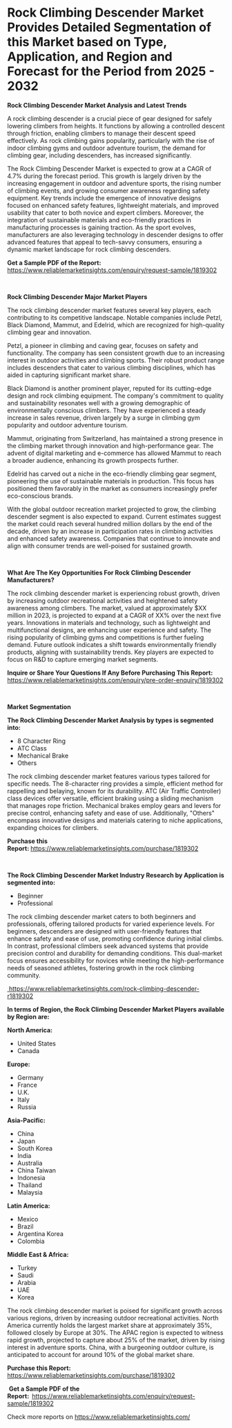 <p><h1>Rock Climbing Descender Market Provides Detailed Segmentation of this Market based on Type, Application, and Region and Forecast for the Period from 2025 - 2032</h1></p><p><strong>Rock Climbing Descender Market Analysis and Latest Trends</strong></p>
<p><p>A rock climbing descender is a crucial piece of gear designed for safely lowering climbers from heights. It functions by allowing a controlled descent through friction, enabling climbers to manage their descent speed effectively. As rock climbing gains popularity, particularly with the rise of indoor climbing gyms and outdoor adventure tourism, the demand for climbing gear, including descenders, has increased significantly.</p><p>The Rock Climbing Descender Market is expected to grow at a CAGR of 4.7% during the forecast period. This growth is largely driven by the increasing engagement in outdoor and adventure sports, the rising number of climbing events, and growing consumer awareness regarding safety equipment. Key trends include the emergence of innovative designs focused on enhanced safety features, lightweight materials, and improved usability that cater to both novice and expert climbers. Moreover, the integration of sustainable materials and eco-friendly practices in manufacturing processes is gaining traction. As the sport evolves, manufacturers are also leveraging technology in descender designs to offer advanced features that appeal to tech-savvy consumers, ensuring a dynamic market landscape for rock climbing descenders.</p></p>
<p><strong>Get a Sample PDF of the Report:&nbsp;</strong> <a href="https://www.reliablemarketinsights.com/enquiry/request-sample/1819302?utm_campaign=3551&utm_medium=2&utm_source=Github&utm_content=ia&utm_term=04042025&utm_id=rock-climbing-descender">https://www.reliablemarketinsights.com/enquiry/request-sample/1819302</a></p>
<p>&nbsp;</p>
<p><strong>Rock Climbing Descender Major Market Players</strong></p>
<p><p>The rock climbing descender market features several key players, each contributing to its competitive landscape. Notable companies include Petzl, Black Diamond, Mammut, and Edelrid, which are recognized for high-quality climbing gear and innovation. </p><p>Petzl, a pioneer in climbing and caving gear, focuses on safety and functionality. The company has seen consistent growth due to an increasing interest in outdoor activities and climbing sports. Their robust product range includes descenders that cater to various climbing disciplines, which has aided in capturing significant market share.</p><p>Black Diamond is another prominent player, reputed for its cutting-edge design and rock climbing equipment. The company's commitment to quality and sustainability resonates well with a growing demographic of environmentally conscious climbers. They have experienced a steady increase in sales revenue, driven largely by a surge in climbing gym popularity and outdoor adventure tourism.</p><p>Mammut, originating from Switzerland, has maintained a strong presence in the climbing market through innovation and high-performance gear. The advent of digital marketing and e-commerce has allowed Mammut to reach a broader audience, enhancing its growth prospects further.</p><p>Edelrid has carved out a niche in the eco-friendly climbing gear segment, pioneering the use of sustainable materials in production. This focus has positioned them favorably in the market as consumers increasingly prefer eco-conscious brands.</p><p>With the global outdoor recreation market projected to grow, the climbing descender segment is also expected to expand. Current estimates suggest the market could reach several hundred million dollars by the end of the decade, driven by an increase in participation rates in climbing activities and enhanced safety awareness. Companies that continue to innovate and align with consumer trends are well-poised for sustained growth.</p></p>
<p>&nbsp;</p>
<p><strong>What Are The Key Opportunities For Rock Climbing Descender Manufacturers?</strong></p>
<p><p>The rock climbing descender market is experiencing robust growth, driven by increasing outdoor recreational activities and heightened safety awareness among climbers. The market, valued at approximately $XX million in 2023, is projected to expand at a CAGR of XX% over the next five years. Innovations in materials and technology, such as lightweight and multifunctional designs, are enhancing user experience and safety. The rising popularity of climbing gyms and competitions is further fueling demand. Future outlook indicates a shift towards environmentally friendly products, aligning with sustainability trends. Key players are expected to focus on R&D to capture emerging market segments.</p></p>
<p><strong>Inquire or Share Your Questions If Any Before Purchasing This Report:</strong> <a href="https://www.reliablemarketinsights.com/enquiry/pre-order-enquiry/1819302?utm_campaign=3551&utm_medium=2&utm_source=Github&utm_content=ia&utm_term=04042025&utm_id=rock-climbing-descender">https://www.reliablemarketinsights.com/enquiry/pre-order-enquiry/1819302</a></p>
<p>&nbsp;</p>
<p><strong>Market Segmentation</strong></p>
<p><strong>The Rock Climbing Descender Market Analysis by types is segmented into:</strong></p>
<p><ul><li>8 Character Ring</li><li>ATC Class</li><li>Mechanical Brake</li><li>Others</li></ul></p>
<p><p>The rock climbing descender market features various types tailored for specific needs. The 8-character ring provides a simple, efficient method for rappelling and belaying, known for its durability. ATC (Air Traffic Controller) class devices offer versatile, efficient braking using a sliding mechanism that manages rope friction. Mechanical brakes employ gears and levers for precise control, enhancing safety and ease of use. Additionally, "Others" encompass innovative designs and materials catering to niche applications, expanding choices for climbers.</p></p>
<p><strong>Purchase this Report:&nbsp;</strong><a href="https://www.reliablemarketinsights.com/purchase/1819302?utm_campaign=3551&utm_medium=2&utm_source=Github&utm_content=ia&utm_term=04042025&utm_id=rock-climbing-descender">https://www.reliablemarketinsights.com/purchase/1819302</a></p>
<p>&nbsp;</p>
<p><strong>The Rock Climbing Descender Market Industry Research by Application is segmented into:</strong></p>
<p><ul><li>Beginner</li><li>Professional</li></ul></p>
<p><p>The rock climbing descender market caters to both beginners and professionals, offering tailored products for varied experience levels. For beginners, descenders are designed with user-friendly features that enhance safety and ease of use, promoting confidence during initial climbs. In contrast, professional climbers seek advanced systems that provide precision control and durability for demanding conditions. This dual-market focus ensures accessibility for novices while meeting the high-performance needs of seasoned athletes, fostering growth in the rock climbing community.</p></p>
<p><a href="https://www.reliablemarketinsights.com/rock-climbing-descender-r1819302?utm_campaign=3551&utm_medium=2&utm_source=Github&utm_content=ia&utm_term=04042025&utm_id=rock-climbing-descender">&nbsp;https://www.reliablemarketinsights.com/rock-climbing-descender-r1819302</a></p>
<p><strong>In terms of Region, the Rock Climbing Descender Market Players available by Region are:</strong></p>
<p>
    <p> <strong> North America: </strong>
        <ul>
            <li>United States</li>
            <li>Canada</li>
        </ul>
        </p> 
    <p> <strong> Europe: </strong>
        <ul>
            <li>Germany</li>
            <li>France</li>
            <li>U.K.</li>
            <li>Italy</li>
            <li>Russia</li>
        </ul>
        </p> 
    <p> <strong> Asia-Pacific: </strong>
        <ul>
            <li>China</li>
            <li>Japan</li>
            <li>South Korea</li>
            <li>India</li>
            <li>Australia</li>
            <li>China Taiwan</li>
            <li>Indonesia</li>
            <li>Thailand</li>
            <li>Malaysia</li>
        </ul>
        </p> 
    <p> <strong> Latin America: </strong>
        <ul>
            <li>Mexico</li>
            <li>Brazil</li>
            <li>Argentina Korea</li>
            <li>Colombia</li>
        </ul>
        </p> 
    <p> <strong> Middle East & Africa: </strong>
        <ul>
            <li>Turkey</li>
            <li>Saudi</li>
            <li>Arabia</li>
            <li>UAE</li>
            <li>Korea</li>
        </ul>
    </p>
    </p>
<p><p>The rock climbing descender market is poised for significant growth across various regions, driven by increasing outdoor recreational activities. North America currently holds the largest market share at approximately 35%, followed closely by Europe at 30%. The APAC region is expected to witness rapid growth, projected to capture about 25% of the market, driven by rising interest in adventure sports. China, with a burgeoning outdoor culture, is anticipated to account for around 10% of the global market share.</p></p>
<p><strong>Purchase this Report: </strong><a href="https://www.reliablemarketinsights.com/purchase/1819302?utm_campaign=3551&utm_medium=2&utm_source=Github&utm_content=ia&utm_term=04042025&utm_id=rock-climbing-descender">https://www.reliablemarketinsights.com/purchase/1819302</a></p>
<p>&nbsp;<strong>Get a Sample PDF of the Report:&nbsp;&nbsp;</strong><a href="https://www.reliablemarketinsights.com/enquiry/request-sample/1819302?utm_campaign=3551&utm_medium=2&utm_source=Github&utm_content=ia&utm_term=04042025&utm_id=rock-climbing-descender">https://www.reliablemarketinsights.com/enquiry/request-sample/1819302</a></p>
<p><strong></strong></p>
<p>Check more reports on <a href="https://www.reliablemarketinsights.com/?utm_campaign=3551&utm_medium=2&utm_source=Github&utm_content=ia&utm_term=04042025&utm_id=rock-climbing-descender">https://www.reliablemarketinsights.com/</a></p>